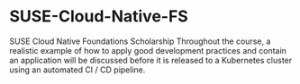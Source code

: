 # SUSE-Cloud-Native-FS
SUSE Cloud Native Foundations Scholarship Throughout the course, a realistic example of how to apply good development practices and contain an application will be discussed before it is released to a Kubernetes cluster using an automated CI / CD pipeline.
